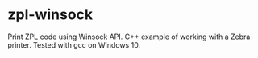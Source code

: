 # zpl-winsock
Print ZPL code using Winsock API. C++ example of working with a Zebra printer. Tested with gcc on Windows 10.
